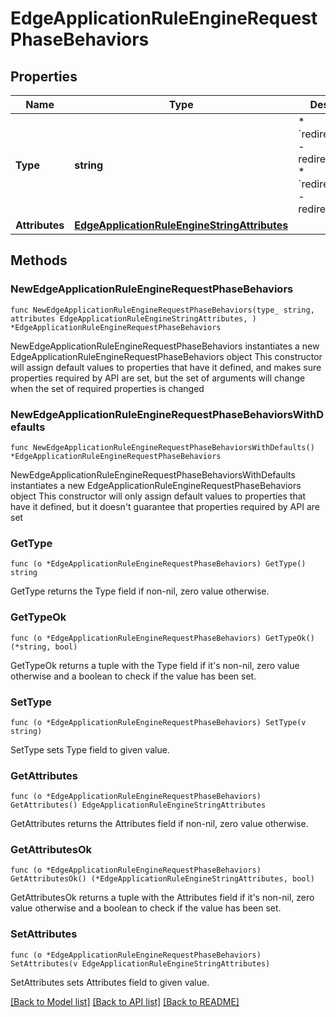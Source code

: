 # EdgeApplicationRuleEngineRequestPhaseBehaviors

## Properties

Name | Type | Description | Notes
------------ | ------------- | ------------- | -------------
**Type** | **string** | * &#x60;redirect_to_301&#x60; - redirect_to_301 * &#x60;redirect_to_302&#x60; - redirect_to_302 | 
**Attributes** | [**EdgeApplicationRuleEngineStringAttributes**](EdgeApplicationRuleEngineStringAttributes.md) |  | 

## Methods

### NewEdgeApplicationRuleEngineRequestPhaseBehaviors

`func NewEdgeApplicationRuleEngineRequestPhaseBehaviors(type_ string, attributes EdgeApplicationRuleEngineStringAttributes, ) *EdgeApplicationRuleEngineRequestPhaseBehaviors`

NewEdgeApplicationRuleEngineRequestPhaseBehaviors instantiates a new EdgeApplicationRuleEngineRequestPhaseBehaviors object
This constructor will assign default values to properties that have it defined,
and makes sure properties required by API are set, but the set of arguments
will change when the set of required properties is changed

### NewEdgeApplicationRuleEngineRequestPhaseBehaviorsWithDefaults

`func NewEdgeApplicationRuleEngineRequestPhaseBehaviorsWithDefaults() *EdgeApplicationRuleEngineRequestPhaseBehaviors`

NewEdgeApplicationRuleEngineRequestPhaseBehaviorsWithDefaults instantiates a new EdgeApplicationRuleEngineRequestPhaseBehaviors object
This constructor will only assign default values to properties that have it defined,
but it doesn't guarantee that properties required by API are set

### GetType

`func (o *EdgeApplicationRuleEngineRequestPhaseBehaviors) GetType() string`

GetType returns the Type field if non-nil, zero value otherwise.

### GetTypeOk

`func (o *EdgeApplicationRuleEngineRequestPhaseBehaviors) GetTypeOk() (*string, bool)`

GetTypeOk returns a tuple with the Type field if it's non-nil, zero value otherwise
and a boolean to check if the value has been set.

### SetType

`func (o *EdgeApplicationRuleEngineRequestPhaseBehaviors) SetType(v string)`

SetType sets Type field to given value.


### GetAttributes

`func (o *EdgeApplicationRuleEngineRequestPhaseBehaviors) GetAttributes() EdgeApplicationRuleEngineStringAttributes`

GetAttributes returns the Attributes field if non-nil, zero value otherwise.

### GetAttributesOk

`func (o *EdgeApplicationRuleEngineRequestPhaseBehaviors) GetAttributesOk() (*EdgeApplicationRuleEngineStringAttributes, bool)`

GetAttributesOk returns a tuple with the Attributes field if it's non-nil, zero value otherwise
and a boolean to check if the value has been set.

### SetAttributes

`func (o *EdgeApplicationRuleEngineRequestPhaseBehaviors) SetAttributes(v EdgeApplicationRuleEngineStringAttributes)`

SetAttributes sets Attributes field to given value.



[[Back to Model list]](../README.md#documentation-for-models) [[Back to API list]](../README.md#documentation-for-api-endpoints) [[Back to README]](../README.md)



